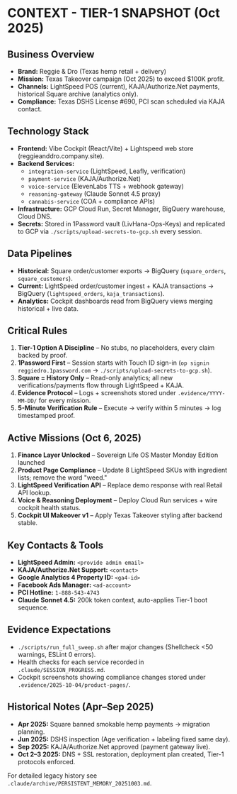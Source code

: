 # CONTEXT - TIER-1 SNAPSHOT (Oct 2025)

## Business Overview

- **Brand:** Reggie & Dro (Texas hemp retail + delivery)
- **Mission:** Texas Takeover campaign (Oct 2025) to exceed $100K profit.
- **Channels:** LightSpeed POS (current), KAJA/Authorize.Net payments, historical Square archive (analytics only).
- **Compliance:** Texas DSHS License #690, PCI scan scheduled via KAJA contact.

## Technology Stack

- **Frontend:** Vibe Cockpit (React/Vite) + Lightspeed web store (reggieanddro.company.site).
- **Backend Services:**
  - `integration-service` (LightSpeed, Leafly, verification)
  - `payment-service` (KAJA/Authorize.Net)
  - `voice-service` (ElevenLabs TTS + webhook gateway)
  - `reasoning-gateway` (Claude Sonnet 4.5 proxy)
  - `cannabis-service` (COA + compliance APIs)
- **Infrastructure:** GCP Cloud Run, Secret Manager, BigQuery warehouse, Cloud DNS.
- **Secrets:** Stored in 1Password vault (LivHana-Ops-Keys) and replicated to GCP via `./scripts/upload-secrets-to-gcp.sh` every session.

## Data Pipelines

- **Historical:** Square order/customer exports → BigQuery (`square_orders`, `square_customers`).
- **Current:** LightSpeed order/customer ingest + KAJA transactions → BigQuery (`lightspeed_orders`, `kaja_transactions`).
- **Analytics:** Cockpit dashboards read from BigQuery views merging historical + live data.

## Critical Rules

1. **Tier-1 Option A Discipline** – No stubs, no placeholders, every claim backed by proof.
2. **1Password First** – Session starts with Touch ID sign-in (`op signin reggiedro.1password.com` → `./scripts/upload-secrets-to-gcp.sh`).
3. **Square = History Only** – Read-only analytics; all new verifications/payments flow through LightSpeed + KAJA.
4. **Evidence Protocol** – Logs + screenshots stored under `.evidence/YYYY-MM-DD/` for every mission.
5. **5-Minute Verification Rule** – Execute → verify within 5 minutes → log timestamped proof.

## Active Missions (Oct 6, 2025)

1. **Finance Layer Unlocked** – Sovereign Life OS Master Monday Edition launched
2. **Product Page Compliance** – Update 8 LightSpeed SKUs with ingredient lists; remove the word "weed."
2. **LightSpeed Verification API** – Replace demo response with real Retail API lookup.
3. **Voice & Reasoning Deployment** – Deploy Cloud Run services + wire cockpit health status.
4. **Cockpit UI Makeover v1** – Apply Texas Takeover styling after backend stable.

## Key Contacts & Tools

- **LightSpeed Admin:** `<provide admin email>`
- **KAJA/Authorize.Net Support:** `<contact>`
- **Google Analytics 4 Property ID:** `<ga4-id>`
- **Facebook Ads Manager:** `<ad-account>`
- **PCI Hotline:** `1-888-543-4743`
- **Claude Sonnet 4.5:** 200k token context, auto-applies Tier-1 boot sequence.

## Evidence Expectations

- `./scripts/run_full_sweep.sh` after major changes (Shellcheck <50 warnings, ESLint 0 errors).
- Health checks for each service recorded in `.claude/SESSION_PROGRESS.md`.
- Cockpit screenshots showing compliance changes stored under `.evidence/2025-10-04/product-pages/`.

## Historical Notes (Apr–Sep 2025)

- **Apr 2025:** Square banned smokable hemp payments → migration planning.
- **Jun 2025:** DSHS inspection (Age verification + labeling fixed same day).
- **Sep 2025:** KAJA/Authorize.Net approved (payment gateway live).
- **Oct 2–3 2025:** DNS + SSL restoration, deployment plan created, Tier-1 protocols enforced.

For detailed legacy history see `.claude/archive/PERSISTENT_MEMORY_20251003.md`.
